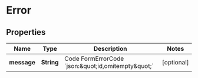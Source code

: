 

# Error

## Properties

Name | Type | Description | Notes
------------ | ------------- | ------------- | -------------
**message** | **String** | Code    FormErrorCode &#x60;json:\&quot;id,omitempty\&quot;&#x60; |  [optional]



